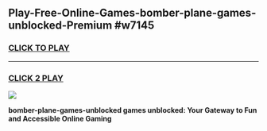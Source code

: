 
## Play-Free-Online-Games-bomber-plane-games-unblocked-Premium #w7145
<h3>
<a href="https://premium.freeplayer.one?title=bomber-plane-games-unblocked&ref=8M">CLICK TO PLAY</a></h3>
<hr>

<h3>
<a href="https://premium.freeplayer.one?title=bomber-plane-games-unblocked&ref=8M">CLICK 2 PLAY</a>
  
</h3>

<a href="https://premium.freeplayer.one?title=bomber-plane-games-unblocked&ref=8M"><img src="https://clearcache.store/games.png"></a>


**bomber-plane-games-unblocked games unblocked: Your Gateway to Fun and Accessible Online Gaming**
